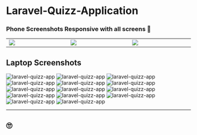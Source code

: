 # Laravel-Quizz-Application



### Phone Screenshots Responsive  with all screens 🙂

<table width="100%">
  <tbody>
    <tr>
      <td width="1%"><img src="https://github.com/masterfiras101/quiz-app/blob/e433cd9785b2901fe6e3259c453a9e2cd221b24b/public/assets/screenshot/phone-splash-main.png"/></td>
       <td width="1%"><img src="https://github.com/masterfiras101/quiz-app/blob/13f5b75dbcce3d7cd3384f1b3977bfc3eae72f70/public/assets/screenshot/phone-generate-exam.png"/></td>
      <td width="1%"><img src="https://github.com/masterfiras101/quiz-app/blob/13f5b75dbcce3d7cd3384f1b3977bfc3eae72f70/public/assets/screenshot/phone-generate-single-question.png"/></td>
    </tr>
  </tbody>
</table>

## Laptop Screenshots 
![laravel-quizz-app](https://github.com/masterfiras101/quiz-app/blob/e7ea268448cf94324db73a1b5c25283898d9b312/public/assets/screenshot/splash-page.png)
![laravel-quizz-app](https://github.com/masterfiras101/quiz-app/blob/e3cecf6fca7c8345ce4b0c4bb1c3264a9786b4a2/public/assets/screenshot/questions-main.png)
![laravel-quizz-app](https://github.com/masterfiras101/quiz-app/blob/4ef9f9318bf18e8b80dfb4cd60c525f6276e9953/public/assets/screenshot/create-question.png)
![laravel-quizz-app](https://github.com/masterfiras101/quiz-app/blob/4ef9f9318bf18e8b80dfb4cd60c525f6276e9953/public/assets/screenshot/create-q-choose-answer.png)
![laravel-quizz-app](https://github.com/masterfiras101/quiz-app/blob/4ef9f9318bf18e8b80dfb4cd60c525f6276e9953/public/assets/screenshot/question-details.png)
![laravel-quizz-app](https://github.com/masterfiras101/quiz-app/blob/4ef9f9318bf18e8b80dfb4cd60c525f6276e9953/public/assets/screenshot/question-update.png)
![laravel-quizz-app](https://github.com/masterfiras101/quiz-app/blob/4ef9f9318bf18e8b80dfb4cd60c525f6276e9953/public/assets/screenshot/question-delete.png)
![laravel-quizz-app](https://github.com/masterfiras101/quiz-app/blob/4ef9f9318bf18e8b80dfb4cd60c525f6276e9953/public/assets/screenshot/generate-single-question.png)
![laravel-quizz-app](https://github.com/masterfiras101/quiz-app/blob/4ef9f9318bf18e8b80dfb4cd60c525f6276e9953/public/assets/screenshot/end-generate-question-.png)
![laravel-quizz-app](https://github.com/masterfiras101/quiz-app/blob/4ef9f9318bf18e8b80dfb4cd60c525f6276e9953/public/assets/screenshot/q-single-results.png)
![laravel-quizz-app](https://github.com/masterfiras101/quiz-app/blob/4ef9f9318bf18e8b80dfb4cd60c525f6276e9953/public/assets/screenshot/generate-exam-main.png)
![laravel-quizz-app](https://github.com/masterfiras101/quiz-app/blob/4ef9f9318bf18e8b80dfb4cd60c525f6276e9953/public/assets/screenshot/question-exam.png)
![laravel-quizz-app](https://github.com/masterfiras101/quiz-app/blob/4ef9f9318bf18e8b80dfb4cd60c525f6276e9953/public/assets/screenshot/question-exam-2.png)
![laravel-quizz-app](https://github.com/masterfiras101/quiz-app/blob/e9181377063dd4e9b0390a44855abb895b80a366/public/assets/screenshot/how-we-r-contact-us.png)


---
## 🙄

